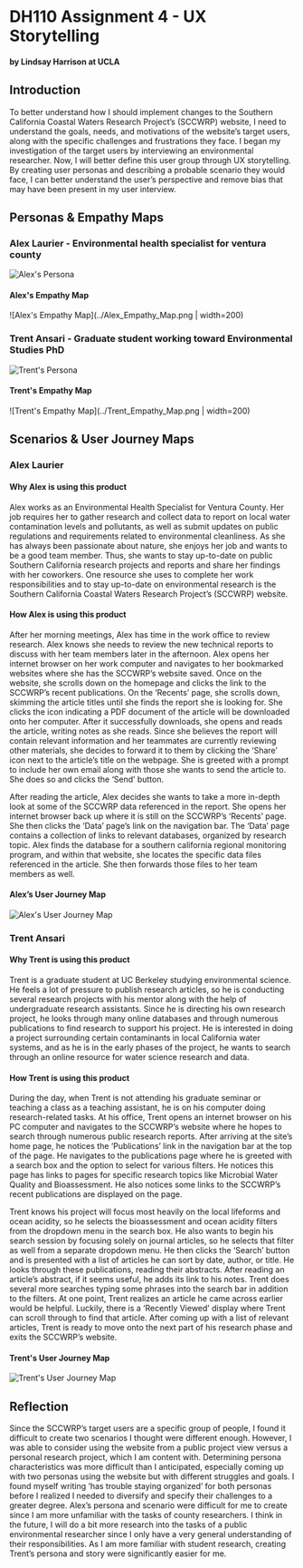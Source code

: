 # DH110 Assignment 4 - UX Storytelling
#### by Lindsay Harrison at UCLA


## Introduction
To better understand how I should implement changes to the Southern California Coastal Waters Research Project’s (SCCWRP) website, I need to understand the goals, needs, and motivations of the website’s target users, along with the specific challenges and frustrations they face. I began my investigation of the target users by interviewing an environmental researcher. Now, I will better define this user group through UX storytelling. By creating user personas and describing a probable scenario they would face, I can better understand the user’s perspective and remove bias that may have been present in my user interview.


## Personas & Empathy Maps

### Alex Laurier - Environmental health specialist for ventura county

![Alex's Persona](../Alex_Persona.png)

#### Alex's Empathy Map

![Alex's Empathy Map](../Alex_Empathy_Map.png | width=200)



### Trent Ansari - Graduate student working toward Environmental Studies PhD

![Trent's Persona](../Trent_Persona.png)

#### Trent's Empathy Map

![Trent's Empathy Map](../Trent_Empathy_Map.png | width=200)


## Scenarios & User Journey Maps

### Alex Laurier

#### Why Alex is using this product

Alex works as an Environmental Health Specialist for Ventura County. Her job requires her to gather research and collect data to report on local water contamination levels and pollutants, as well as submit updates on public regulations and requirements related to environmental cleanliness. As she has always been passionate about nature, she enjoys her job and wants to be a good team member. Thus, she wants to stay up-to-date on public Southern California research projects and reports and share her findings with her coworkers. One resource she uses to complete her work responsibilities and to stay up-to-date on environmental research is the Southern California Coastal Waters Research Project’s (SCCWRP) website.

#### How Alex is using this product

After her morning meetings, Alex has time in the work office to review research. Alex knows she needs to review the new technical reports to discuss with her team members later in the afternoon. Alex opens her internet browser on her work computer and navigates to her bookmarked websites where she has the SCCWRP’s website saved. Once on the website, she scrolls down on the homepage and clicks the link to the SCCWRP’s recent publications. On the ‘Recents’ page, she scrolls down, skimming the article titles until she finds the report she is looking for. She clicks the icon indicating a PDF document of the article will be downloaded onto her computer. After it successfully downloads, she opens and reads the article, writing notes as she reads. Since she believes the report will contain relevant information and her teammates are currently reviewing other materials, she decides to forward it to them by clicking the ‘Share’ icon next to the article’s title on the webpage. She is greeted with a prompt to include her own email along with those she wants to send the article to. She does so and clicks the ‘Send’ button.

After reading the article, Alex decides she wants to take a more in-depth look at some of the SCCWRP data referenced in the report. She opens her internet browser back up where it is still on the SCCWRP’s ‘Recents’ page. She then clicks the ‘Data’ page’s link on the navigation bar. The ‘Data’ page contains a collection of links to relevant databases, organized by research topic. Alex finds the database for a southern california regional monitoring program, and within that website, she locates the specific data files referenced in the article. She then forwards those files to her team members as well.

#### Alex’s User Journey Map

![Alex's User Journey Map](../Alex_UserJourney_Map.png)


### Trent Ansari

#### Why Trent is using this product

Trent is a graduate student at UC Berkeley studying environmental science. He feels a lot of pressure to publish research articles, so he is conducting several research projects with his mentor along with the help of undergraduate research assistants. Since he is directing his own research project, he looks through many online databases and through numerous publications to find research to support his project. He is interested in doing a project surrounding certain contaminants in local California water systems, and as he is in the early phases of the project, he wants to search through an online resource for water science research and data.

#### How Trent is using this product

During the day, when Trent is not attending his graduate seminar or teaching a class as a teaching assistant, he is on his computer doing research-related tasks. At his office, Trent opens an internet browser on his PC computer and navigates to the SCCWRP’s website where he hopes to search through numerous public research reports. After arriving at the site’s home page, he notices the ‘Publications’ link in the navigation bar at the top of the page. He navigates to the publications page where he is greeted with a search box and the option to select for various filters. He notices this page has links to pages for specific research topics like Microbial Water Quality and Bioassessment. He also notices some links to the SCCWRP’s recent publications are displayed on the page.

Trent knows his project will focus most heavily on the local lifeforms and ocean acidity, so he selects the bioassessment and ocean acidity filters from the dropdown menu in the search box. He also wants to begin his search session by focusing solely on journal articles, so he selects that filter as well from a separate dropdown menu. He then clicks the ‘Search’ button and is presented with a list of articles he can sort by date, author, or title. He looks through these publications, reading their abstracts. After reading an article’s abstract, if it seems useful, he adds its link to his notes. Trent does several more searches typing some phrases into the search bar in addition to the filters. At one point, Trent realizes an article he came across earlier would be helpful. Luckily, there is a ‘Recently Viewed’ display where Trent can scroll through to find that article. After coming up with a list of relevant articles, Trent is ready to move onto the next part of his research phase and exits the SCCWRP’s website.

#### Trent's User Journey Map

![Trent's User Journey Map](../Trent_UserJourney_Map.png)


## Reflection

Since the SCCWRP’s target users are a specific group of people, I found it difficult to create two scenarios I thought were different enough. However, I was able to consider using the website from a public project view versus a personal research project, which I am content with. Determining persona characteristics was more difficult than I anticipated, especially coming up with two personas using the website but with different struggles and goals. I found myself writing ‘has trouble staying organized’ for both personas before I realized I needed to diversify and specify their challenges to a greater degree. Alex’s persona and scenario were difficult for me to create since I am more unfamiliar with the tasks of county researchers. I think in the future, I will do a bit more research into the tasks of a public environmental researcher since I only have a very general understanding of their responsibilities. As I am more familiar with student research, creating Trent’s persona and story were significantly easier for me.


